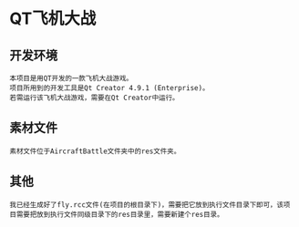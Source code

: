 QT飞机大战
=========
开发环境
---------
    本项目是用QT开发的一款飞机大战游戏。
    项目所用到的开发工具是Qt Creator 4.9.1 (Enterprise)。
    若需运行该飞机大战游戏，需要在Qt Creator中运行。
    
素材文件
---------
    素材文件位于AircraftBattle文件夹中的res文件夹。
    
其他
---------
    我已经生成好了fly.rcc文件(在项目的根目录下)，需要把它放到执行文件目录下即可，该项目需要把放到执行文件同级目录下的res目录里，需要新建个res目录。
